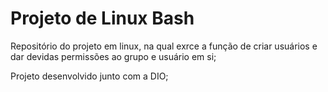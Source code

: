 # Projeto de Linux Bash
<p> Repositório do projeto em linux, na qual exrce a função de criar usuários e dar devidas permissões ao grupo e usuário em si;
<p> Projeto desenvolvido junto com a DIO;
